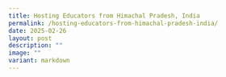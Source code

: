 ```yaml
---
title: Hosting Educators from Himachal Pradesh, India
permalink: /hosting-educators-from-himachal-pradesh-india/
date: 2025-02-26
layout: post
description: ""
image: ""
variant: markdown
---
```


